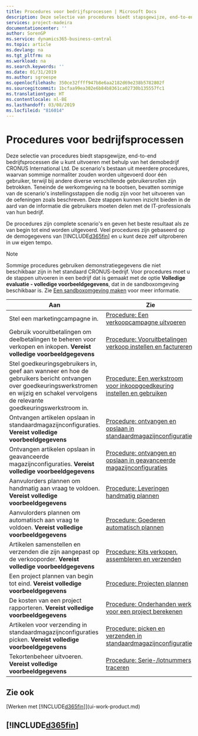```yaml
---
title: Procedures voor bedrijfsprocessen | Microsoft Docs
description: Deze selectie van procedures biedt stapsgewijze, end-to-end bedrijfsprocessen die u kunt uitvoeren met behulp van het demobedrijf CRONUS International Ltd. De scenario's bestaan uit meerdere procedures, waarvan sommige normaliter zouden worden uitgevoerd door één gebruiker, terwijl bij andere diverse verschillende gebruikersrollen zijn betrokken. Teneinde de werkomgeving na te bootsen, bevatten sommige van de scenario's instellingsstappen die nodig zijn voor het uitvoeren van de oefeningen zoals beschreven. Deze stappen kunnen inzicht bieden in de aard van de informatie die gebruikers moeten delen met de IT-professionals van hun bedrijf.
services: project-madeira
documentationcenter: ''
author: SorenGP
ms.service: dynamics365-business-central
ms.topic: article
ms.devlang: na
ms.tgt_pltfrm: na
ms.workload: na
ms.search.keywords: ''
ms.date: 01/31/2019
ms.author: sgroespe
ms.openlocfilehash: 350ce32ffff947b8e6aa2182d69e238b5782802f
ms.sourcegitcommit: 1bcfaa99ea302e6b84b8361ca02730b135557fc1
ms.translationtype: HT
ms.contentlocale: nl-BE
ms.lasthandoff: 03/08/2019
ms.locfileid: "816014"
---
```

# <a name="business-process-walkthroughs"></a>Procedures voor bedrijfsprocessen
Deze selectie van procedures biedt stapsgewijze, end-to-end bedrijfsprocessen die u kunt uitvoeren met behulp van het demobedrijf CRONUS International Ltd. De scenario's bestaan uit meerdere procedures, waarvan sommige normaliter zouden worden uitgevoerd door één gebruiker, terwijl bij andere diverse verschillende gebruikersrollen zijn betrokken. Teneinde de werkomgeving na te bootsen, bevatten sommige van de scenario's instellingsstappen die nodig zijn voor het uitvoeren van de oefeningen zoals beschreven. Deze stappen kunnen inzicht bieden in de aard van de informatie die gebruikers moeten delen met de IT-professionals van hun bedrijf.  

 De procedures zijn complete scenario's en geven het beste resultaat als ze van begin tot eind worden uitgevoerd. Veel procedures zijn gebaseerd op de demogegevens van [!INCLUDE[d365fin](includes/d365fin_md.md)] en u kunt deze zelf uitproberen in uw eigen tempo.  

> [!NOTE]
> Sommige procedures gebruiken demonstratiegegevens die niet beschikbaar zijn in het standaard CRONUS-bedrijf. Voor procedures moet u de stappen uitvoeren in een bedrijf dat is gemaakt met de optie **Volledige evaluatie - volledige voorbeeldgegevens**, dat in de sandboxomgeving beschikbaar is. Zie [Een sandboxomgeving maken](across-how-create-sandbox-environment.md) voor meer informatie.

|Aan|Zie|  
|--------|---------|  
|Stel een marketingcampagne in.|[Procedure: Een verkoopcampagne uitvoeren](walkthrough-conducting-a-sales-campaign.md)|  
|Gebruik vooruitbetalingen om deelbetalingen te beheren voor verkopen en inkopen. **Vereist volledige voorbeeldgegevens** |[Procedure: Vooruitbetalingen verkoop instellen en factureren](walkthrough-setting-up-and-invoicing-sales-prepayments.md)|  
|Stel goedkeuringsgebruikers in, geef aan wanneer en hoe de gebruikers bericht ontvangen over goedkeuringswerkstromen en wijzig en schakel vervolgens de relevante goedkeuringswerkstroom in.|[Procedure: Een werkstroom voor inkoopgoedkeuring instellen en gebruiken](walkthrough-setting-up-and-using-a-purchase-approval-workflow.md)|  
|Ontvangen artikelen opslaan in standaardmagazijnconfiguraties. **Vereist volledige voorbeeldgegevens**|[Procedure: ontvangen en opslaan in standaardmagazijnconfiguraties](walkthrough-receiving-and-putting-away-in-basic-warehousing.md)|  
|Ontvangen artikelen opslaan in geavanceerde magazijnconfiguraties. **Vereist volledige voorbeeldgegevens**|[Procedure: ontvangen en opslaan in geavanceerde magazijnconfiguraties](walkthrough-receiving-and-putting-away-in-advanced-warehousing.md)|  
|Aanvulorders plannen om handmatig aan vraag te voldoen. **Vereist volledige voorbeeldgegevens**|[Procedure: Leveringen handmatig plannen](walkthrough-planning-supplies-manually.md)|  
|Aanvulorders plannen om automatisch aan vraag te voldoen. **Vereist volledige voorbeeldgegevens**|[Procedure: Goederen automatisch plannen](walkthrough-planning-supplies-automatically.md)|  
|Artikelen samenstellen en verzenden die zijn aangepast op de verkooporder. **Vereist volledige voorbeeldgegevens**|[Procedure: Kits verkopen, assembleren en verzenden](walkthrough-selling-assembling-and-shipping-kits.md)|  
|Een project plannen van begin tot eind. **Vereist volledige voorbeeldgegevens**|[Procedure: Projecten plannen](walkthrough-managing-projects-with-jobs.md)|  
|De kosten van een project rapporteren. **Vereist volledige voorbeeldgegevens**|[Procedure: Onderhanden werk voor een project berekenen](walkthrough-calculating-work-in-process-for-a-job.md)|  
|Artikelen voor verzending in standaardmagazijnconfiguraties picken. **Vereist volledige voorbeeldgegevens**|[Procedure: picken en verzenden in standaardmagazijnconfiguraties](walkthrough-picking-and-shipping-in-basic-warehousing.md)|  
|Tekortenbeheer uitvoeren. **Vereist volledige voorbeeldgegevens**|[Procedure: Serie-/lotnummers traceren](walkthrough-tracing-serial-lot-numbers.md)|  

## <a name="see-also"></a>Zie ook
[Werken met [!INCLUDE[d365fin](includes/d365fin_md.md)]](ui-work-product.md)  

## [!INCLUDE[d365fin](includes/free_trial_md.md)]  
